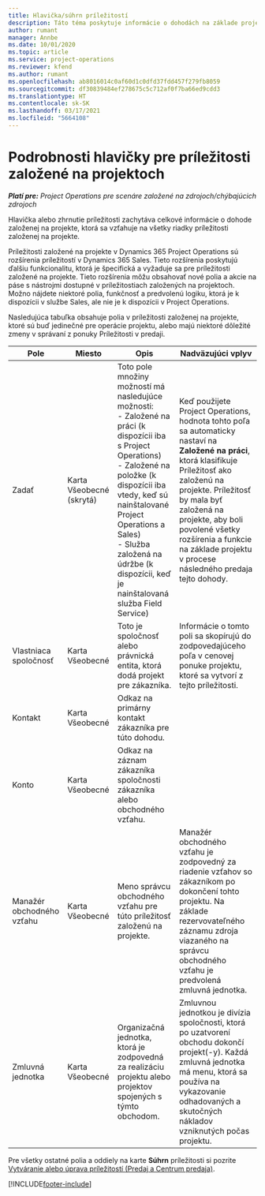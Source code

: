 ```yaml
---
title: Hlavička/súhrn príležitostí
description: Táto téma poskytuje informácie o dohodách na základe projektu a riadkoch príležitostí založených na projekte.
author: rumant
manager: Annbe
ms.date: 10/01/2020
ms.topic: article
ms.service: project-operations
ms.reviewer: kfend
ms.author: rumant
ms.openlocfilehash: ab8016014c0af60d1c0dfd37fdd457f279fb8059
ms.sourcegitcommit: df30839484ef278675c5c712af0f7ba66ed9cdd3
ms.translationtype: HT
ms.contentlocale: sk-SK
ms.lasthandoff: 03/17/2021
ms.locfileid: "5664108"
---
```

# <a name="header-details-for-project-based-opportunities"></a>Podrobnosti hlavičky pre príležitosti založené na projektoch

_**Platí pre:** Project Operations pre scenáre založené na zdrojoch/chýbajúcich zdrojoch_


Hlavička alebo zhrnutie príležitosti zachytáva celkové informácie o dohode založenej na projekte, ktorá sa vzťahuje na všetky riadky príležitosti založenej na projekte.

Príležitosti založené na projekte v Dynamics 365 Project Operations sú rozšírenia príležitostí v Dynamics 365 Sales. Tieto rozšírenia poskytujú ďalšiu funkcionalitu, ktorá je špecifická a vyžaduje sa pre príležitosti založené na projekte. Tieto rozšírenia môžu obsahovať nové polia a akcie na páse s nástrojmi dostupné v príležitostiach založených na projektoch. Možno nájdete niektoré polia, funkčnosť a predvolenú logiku, ktorá je k dispozícii v službe Sales, ale nie je k dispozícii v Project Operations.

Nasledujúca tabuľka obsahuje polia v príležitosti založenej na projekte, ktoré sú buď jedinečné pre operácie projektu, alebo majú niektoré dôležité zmeny v správaní z ponuky Príležitosti v predaji.

| **Pole** | **Miesto** | **Opis** | **Nadväzujúci vplyv** |
| --- | --- | --- | --- |
| Zadať | Karta Všeobecné (skrytá) | Toto pole množiny možností má nasledujúce možnosti:</br>- Založené na práci (k dispozícii iba s Project Operations)</br>- Založené na položke (k dispozícii iba vtedy, keď sú nainštalované Project Operations a Sales)</br>- Služba založená na údržbe (k dispozícii, keď je nainštalovaná služba Field Service) | Keď použijete Project Operations, hodnota tohto poľa sa automaticky nastaví na **Založené na práci**, ktorá klasifikuje Príležitosť ako založenú na projekte. Príležitosť by mala byť založená na projekte, aby boli povolené všetky rozšírenia a funkcie na základe projektu v procese následného predaja tejto dohody. |
| Vlastniaca spoločnosť | Karta Všeobecné | Toto je spoločnosť alebo právnická entita, ktorá dodá projekt pre zákazníka. | Informácie o tomto poli sa skopírujú do zodpovedajúceho poľa v cenovej ponuke projektu, ktoré sa vytvorí z tejto príležitosti. |
| Kontakt | Karta Všeobecné | Odkaz na primárny kontakt zákazníka pre túto dohodu. | |
| Konto | Karta Všeobecné | Odkaz na záznam zákazníka spoločnosti zákazníka alebo obchodného vzťahu. | |
| Manažér obchodného vzťahu | Karta Všeobecné | Meno správcu obchodného vzťahu pre túto príležitosť založenú na projekte. | Manažér obchodného vzťahu je zodpovedný za riadenie vzťahov so zákazníkom po dokončení tohto projektu. Na základe rezervovateľného záznamu zdroja viazaného na správcu obchodného vzťahu je predvolená zmluvná jednotka. |
| Zmluvná jednotka | Karta Všeobecné | Organizačná jednotka, ktorá je zodpovedná za realizáciu projektu alebo projektov spojených s týmto obchodom. | Zmluvnou jednotkou je divízia spoločnosti, ktorá po uzatvorení obchodu dokončí projekt(-y). Každá zmluvná jednotka má menu, ktorá sa používa na vykazovanie odhadovaných a skutočných nákladov vzniknutých počas projektu. |

Pre všetky ostatné polia a oddiely na karte **Súhrn** príležitosti si pozrite [Vytváranie alebo úprava príležitostí (Predaj a Centrum predaja)](https://docs.microsoft.com/dynamics365/sales-enterprise/create-edit-opportunity-sales).


[!INCLUDE[footer-include](../includes/footer-banner.md)]
